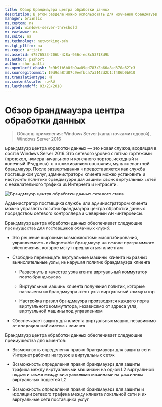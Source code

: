```yaml
---
title: Обзор брандмауэра центра обработки данных
description: В этом разделе можно использовать для изучения брандмауэр центра обработки данных, который является сетевого уровня с пятью кортежами (номера протокола, исходного и конечного портов, исходный и конечный IP-адреса), управляются и с отслеживанием состояния брандмауэра в Windows Server 2016.
manager: brianlic
ms.custom: na
ms.prod: windows-server-threshold
ms.reviewer: na
ms.suite: na
ms.technology: networking-sdn
ms.tgt_pltfrm: na
ms.topic: article
ms.assetid: 67576533-206b-428a-956c-ed8c53218d9b
ms.author: pashort
author: shortpatti
ms.openlocfilehash: 0c9b9fb5b0fb9aa09ed783b2b66a8ad370a627c3
ms.sourcegitcommit: 19d9da87d87c9eefbca7a3443d2b1df486b0b010
ms.translationtype: MT
ms.contentlocale: ru-RU
ms.lasthandoff: 03/28/2018
---
```

# <a name="datacenter-firewall-overview"></a>Обзор брандмауэра центра обработки данных

>Область применения: Windows Server (канал точками годовой), Windows Server 2016

Брандмауэр центра обработки данных — это новая служба, входящая в состав Windows Server 2016. Это сетевого уровня с пятью кортежами (протокол, номера начального и конечного портов, исходный и конечный IP-адреса), с отслеживанием состояния, мультитенантный брандмауэр. После развертывания и предоставляется как служба поставщиком услуг, администраторы клиента можно установить и настроить политики брандмауэра для защиты своих виртуальных сетей с нежелательного трафика из Интернета и интрасети.  
  
![Брандмауэр центра обработки данных сетевого стека](../../../media/Datacenter-Firewall-Overview/MultitenantFirewallOverview2.png)  
  
Администратор поставщика службы или администратором клиента можно управлять политик брандмауэра центра обработки данных посредством сетевого контроллера и Северный API-интерфейсы.  
  
Брандмауэр центра обработки данных обеспечивает следующие преимущества для поставщиков облачных служб:  
  
-   Это решение широкими возможностями масштабирования, управляемость и diagnosable брандмауэр на основе программного обеспечения, которое могут предлагаться клиентам  
  
-   Свободно перемещать виртуальные машины клиента на разных вычислительные узлы, не нарушая политик брандмауэра клиента  
  
    -   Развернуть в качестве узла агента виртуальный коммутатор порта брандмауэра  
  
    -   Виртуальные машины клиента получения политик, которые назначены их брандмауэра агент узла виртуальный коммутатор  
  
    -   Настройка правил брандмауэра производятся каждого порта виртуального коммутатора, независимо от адреса узла, виртуальной машины под управлением  
  
-   Обеспечивает защиту для клиента виртуальных машин, независимо от операционной системы клиента  
  
Брандмауэр центра обработки данных обеспечивает следующие преимущества для клиентов:  
  
-   Возможность определения правил брандмауэра для защиты сети Интернет рабочих нагрузок в виртуальных сетях  
  
-   Возможность определения правил брандмауэра для защиты трафика между виртуальными машинами на одной L2 виртуальной подсети также между виртуальными машинами на различных виртуальных подсетей L2  
  
-   Возможность определения правил брандмауэра для защиты и изоляции сетевого трафика между клиента локальной сети и их виртуальные сети поставщика услуг  
  


